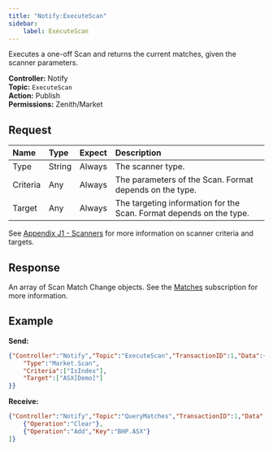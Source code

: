 ```yaml
---
title: "Notify:ExecuteScan"
sidebar:
    label: ExecuteScan
---
```


Executes a one-off Scan and returns the current matches, given the scanner parameters.

**Controller:** Notify\
**Topic:** `ExecuteScan`\
**Action:** Publish\
**Permissions:** Zenith/Market

## Request

| Name     | Type    | Expect   | Description |
| :------- | :------ | :------- | :--- |
| Type     | String  | Always   | The scanner type. |
| Criteria | Any     | Always   | The parameters of the Scan. Format depends on the type. |
| Target   | Any     | Always   | The targeting information for the Scan. Format depends on the type. |

See [Appendix J1 - Scanners](../../../appendices/j1-scanners/) for more information on scanner criteria and targets.

## Response

An array of Scan Match Change objects. See the [Matches](../matches/) subscription for more information.

## Example

**Send:**
```json
{"Controller":"Notify","Topic":"ExecuteScan","TransactionID":1,"Data":{
	"Type":"Market.Scan",
	"Criteria":["IsIndex"],
	"Target":["ASX[Demo]"]
}}
```

**Receive:**
```json
{"Controller":"Notify","Topic":"QueryMatches","TransactionID":1,"Data":"Data":[
	{"Operation":"Clear"},
	{"Operation":"Add","Key":"BHP.ASX"}
]}
```
